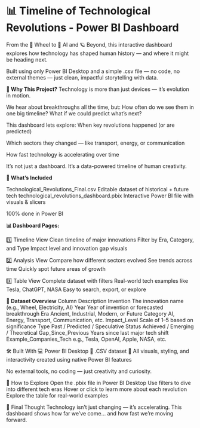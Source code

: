 # 📊 Timeline of Technological Revolutions - Power BI Dashboard

From the 🛞 Wheel to 🤖 AI and 🪐 Beyond, this interactive dashboard explores how technology has shaped human history — and where it might be heading next.

Built using only Power BI Desktop and a simple .csv file — no code, no external themes — just clean, impactful storytelling with data.

**🌟 Why This Project?**
Technology is more than just devices — it’s evolution in motion.

We hear about breakthroughs all the time, but:
How often do we see them in one big timeline?
What if we could predict what’s next?

This dashboard lets explore:
When key revolutions happened (or are predicted)

Which sectors they changed — like transport, energy, or communication

How fast technology is accelerating over time

It’s not just a dashboard. It’s a data-powered timeline of human creativity.

**📁 What’s Included**

Technological_Revolutions_Final.csv	Editable dataset of historical + future tech
technological_revolutions_dashboard.pbix	Interactive Power BI file with visuals & slicers

100% done in Power BI

**📊 Dashboard Pages:**

1️⃣ Timeline View
Clean timeline of major innovations
Filter by Era, Category, and Type
Impact level and innovation gap visuals

2️⃣ Analysis View
Compare how different sectors evolved
See trends across time
Quickly spot future areas of growth

3️⃣ Table View
Complete dataset with filters
Real-world tech examples like Tesla, ChatGPT, NASA
Easy to search, export, or explore

**📄 Dataset Overview**
Column	                Description
Invention	              The innovation name (e.g., Wheel, Electricity, AI)
Year	                  Year of invention or forecasted breakthrough
Era	                    Ancient, Industrial, Modern, or Future
Category	              AI, Energy, Transport, Communication, etc.
Impact_Level	          Scale of 1–5 based on significance
Type	                  Past / Predicted / Speculative
Status	                Achieved / Emerging / Theoretical
Gap_Since_Previous	    Years since last major tech shift
Example_Companies_Tech	e.g., Tesla, OpenAI, Apple, NASA, etc.



🛠️ Built With
💻 Power BI Desktop
📄 .CSV dataset
🎨 All visuals, styling, and interactivity created using native Power BI features

No external tools, no coding — just creativity and curiosity.

🔄 How to Explore
Open the .pbix file in Power BI Desktop
Use filters to dive into different tech eras
Hover or click to learn more about each revolution
Explore the table for real-world examples

📌 Final Thought
Technology isn’t just changing — it’s accelerating.
This dashboard shows how far we’ve come… and how fast we’re moving forward.
